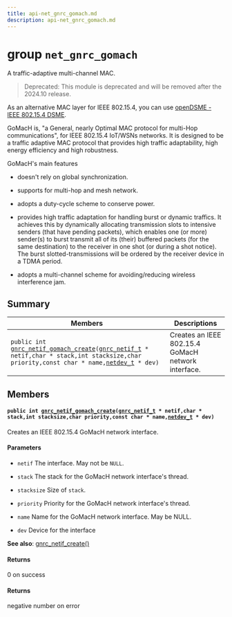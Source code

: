 ```yaml
---
title: api-net_gnrc_gomach.md
description: api-net_gnrc_gomach.md
---
```

# group `net_gnrc_gomach` 

A traffic-adaptive multi-channel MAC.

> Deprecated: This module is deprecated and will be removed after the 2024.10 release.

As an alternative MAC layer for IEEE 802.15.4, you can use [openDSME - IEEE 802.15.4 DSME](./doc/starlight-docs/src/content/docs/apidoc/api-undefined.md#group__pkg__opendsme).

GoMacH is, "a General, nearly Optimal MAC protocol for multi-Hop communications", for IEEE 802.15.4 IoT/WSNs networks. It is designed to be a traffic adaptive MAC protocol that provides high traffic adaptability, high energy efficiency and high robustness.

GoMacH's main features

* doesn't rely on global synchronization.

* supports for multi-hop and mesh network.

* adopts a duty-cycle scheme to conserve power.

* provides high traffic adaptation for handling burst or dynamic traffics. It achieves this by dynamically allocating transmission slots to intensive senders (that have pending packets), which enables one (or more) sender(s) to burst transmit all of its (their) buffered packets (for the same destination) to the receiver in one shot (or during a shot notice). The burst slotted-transmissions will be ordered by the receiver device in a TDMA period.

* adopts a multi-channel scheme for avoiding/reducing wireless interference jam.

## Summary

 Members                        | Descriptions                                
--------------------------------|---------------------------------------------
`public int `[`gnrc_netif_gomach_create`](#group__net__gnrc__gomach_1ga63c2a8855055d2f96e9d172b122dcc37)`(`[`gnrc_netif_t`](./doc/starlight-docs/src/content/docs/apidoc/api-net_gnrc_netif.md#structgnrc__netif__t)` * netif,char * stack,int stacksize,char priority,const char * name,`[`netdev_t`](./doc/starlight-docs/src/content/docs/apidoc/api-undefined.md#group__drivers__netdev__api_1ga14012f723b7591ad2fa42ace34601ac4)` * dev)`            | Creates an IEEE 802.15.4 GoMacH network interface.

## Members

#### `public int `[`gnrc_netif_gomach_create`](#group__net__gnrc__gomach_1ga63c2a8855055d2f96e9d172b122dcc37)`(`[`gnrc_netif_t`](./doc/starlight-docs/src/content/docs/apidoc/api-net_gnrc_netif.md#structgnrc__netif__t)` * netif,char * stack,int stacksize,char priority,const char * name,`[`netdev_t`](./doc/starlight-docs/src/content/docs/apidoc/api-undefined.md#group__drivers__netdev__api_1ga14012f723b7591ad2fa42ace34601ac4)` * dev)` 

Creates an IEEE 802.15.4 GoMacH network interface.

#### Parameters
* `netif` The interface. May not be `NULL`. 

* `stack` The stack for the GoMacH network interface's thread. 

* `stacksize` Size of `stack`. 

* `priority` Priority for the GoMacH network interface's thread. 

* `name` Name for the GoMacH network interface. May be NULL. 

* `dev` Device for the interface

**See also**: [gnrc_netif_create()](./doc/starlight-docs/src/content/docs/apidoc/api-undefined.md#group__net__gnrc__netif_1ga94c18818950185514dae7271abed4d86)

#### Returns
0 on success 

#### Returns
negative number on error

